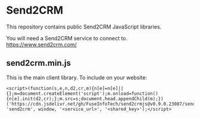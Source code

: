 # Send2CRM
This repository contains public Send2CRM JavaScript libraries.

You will need a Send2CRM service to connect to.
https://www.send2crm.com/

## send2crm.min.js
This is the main client library. To include on your website:
```
<script>(function(s,e,n,d2,cr,m){n[e]=n[e]||{};m=document.createElement('script');m.onload=function(){n[e].init(d2,cr);};m.src=s;document.head.appendChild(m);})('https://cdn.jsdelivr.net/gh/FuseInfoTech/send2crmjs@v0.9.0.23087/send2crm.min.js', 'send2crm', window, '<service_url>', '<shared_key>');</script>
```